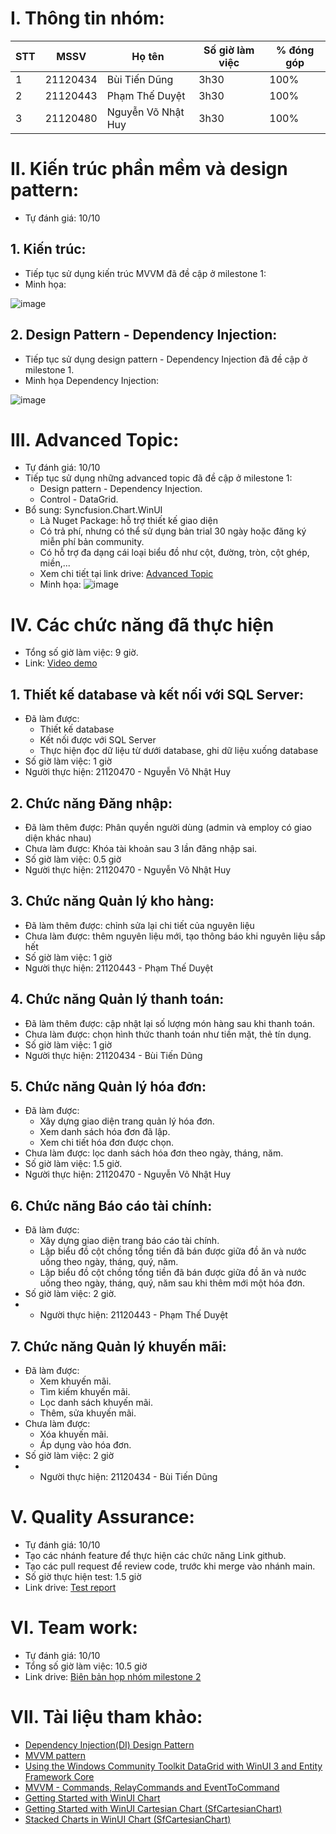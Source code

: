 # I. Thông tin nhóm:
|STT|MSSV|Họ tên|Số giờ làm việc|% đóng góp|
|---|-----|---------|-----|-----|
|1|21120434|Bùi Tiến Dũng|3h30|100%|
|2|21120443|Phạm Thế Duyệt|3h30|100%|
|3|21120480|Nguyễn Võ Nhật Huy|3h30|100%|

# II. Kiến trúc phần mềm và design pattern:
* Tự đánh giá: 10/10
## 1. Kiến trúc:
* Tiếp tục sử dụng kiến trúc MVVM đã đề cập ở milestone 1:
* Minh họa:

![image](https://github.com/user-attachments/assets/826dbd92-578c-44b0-98b7-5708b7f65028)


## 2. Design Pattern - Dependency Injection:
* Tiếp tục sử dụng design pattern - Dependency Injection đã đề cập ở milestone 1.
* Minh họa Dependency Injection:

![image](https://github.com/user-attachments/assets/10d1c335-b26f-40e9-a899-41257d0c6fbb)

# III. Advanced Topic:
* Tự đánh giá: 10/10
* Tiếp tục sử dụng những advanced topic đã đề cập ở milestone 1:
  + Design pattern - Dependency Injection.
  + Control - DataGrid.
* Bổ sung: Syncfusion.Chart.WinUI
  + Là Nuget Package: hỗ trợ thiết kế giao diện
  + Có trả phí, nhưng có thể sử dụng bản trial 30 ngày hoặc đăng ký miễn phí bản community.
  + Có hỗ trợ đa dạng cái loại biểu đồ như cột, đường, tròn, cột ghép, miền,...
  + Xem chi tiết tại link drive: [Advanced Topic](https://drive.google.com/file/d/12nzM3NaaHX0HFIkjh8CxGc9oWVbXxgwa/view?usp=drive_link)
  + Minh họa:
    ![image](https://github.com/user-attachments/assets/bbc4db0d-3c63-4744-b239-8c1737dd0382)

# IV. Các chức năng đã thực hiện
* Tổng số giờ làm việc: 9 giờ.
* Link: [Video demo](https://www.youtube.com/watch?v=HnSPOsSpo2U)
## 1. Thiết kế database và kết nối với SQL Server:
* Đã làm được:
  + Thiết kế database
  + Kết nối được với SQL Server
  + Thực hiện đọc dữ liệu từ dưới database, ghi dữ liệu xuống database 
* Số giờ làm việc: 1 giờ
* Người thực hiện: 21120470 - Nguyễn Võ Nhật Huy
## 2. Chức năng Đăng nhập:
* Đã làm thêm được: Phân quyền người dùng (admin và employ có giao diện khác nhau) 
* Chưa làm được: Khóa tài khoản sau 3 lần đăng nhập sai.
* Số giờ làm việc: 0.5 giờ
* Người thực hiện: 21120470 - Nguyễn Võ Nhật Huy
## 3. Chức năng Quản lý kho hàng:
* Đã làm thêm được: chỉnh sửa lại chi tiết của nguyên liệu
* Chưa làm được: thêm nguyên liệu mới, tạo thông báo khi nguyên liệu sắp hết
* Số giờ làm việc: 1 giờ
* Người thực hiện: 21120443 - Phạm Thế Duyệt
## 4. Chức năng Quản lý thanh toán:
* Đã làm thêm được: cập nhật lại số lượng món hàng sau khi thanh toán.
* Chưa làm được: chọn hình thức thanh toán như tiền mặt, thẻ tín dụng.
* Số giờ làm việc: 1 giờ
* Người thực hiện: 21120434 - Bùi Tiến Dũng
## 5. Chức năng Quản lý hóa đơn:
* Đã làm được:
  + Xây dựng giao diện trang quản lý hóa đơn.
  + Xem danh sách hóa đơn đã lập.
  + Xem chi tiết hóa đơn được chọn.
* Chưa làm được: lọc danh sách hóa đơn theo ngày, tháng, năm.
* Số giờ làm việc: 1.5 giờ.
* Người thực hiện: 21120470 - Nguyễn Võ Nhật Huy
## 6. Chức năng Báo cáo tài chính:
* Đã làm được:
  + Xây dựng giao diện trang báo cáo tài chính.
  + Lập biểu đồ cột chồng tổng tiền đã bán được giữa đồ ăn và nước uống theo ngày, tháng, quý, năm.
  + Lập biểu đồ cột chồng tổng tiền đã bán được giữa đồ ăn và nước uống theo ngày, tháng, quý, năm sau khi thêm mới một hóa đơn.
* Số giờ làm việc: 2 giờ.
* * Người thực hiện: 21120443 - Phạm Thế Duyệt
## 7. Chức năng Quản lý khuyến mãi:
* Đã làm được:
  + Xem khuyến mãi.
  + Tìm kiếm khuyến mãi.
  + Lọc danh sách khuyến mãi.
  + Thêm, sửa khuyến mãi.
* Chưa làm được:
  + Xóa khuyến mãi.
  + Áp dụng vào hóa đơn.
* Số giờ làm việc: 2 giờ
* * Người thực hiện: 21120434 - Bùi Tiến Dũng

# V. Quality Assurance:
* Tự đánh giá: 10/10
* Tạo các nhánh feature để thực hiện các chức năng Link github.
* Tạo các pull request để review code, trước khi merge vào nhánh main.
* Số giờ thực hiện test: 1.5 giờ
* Link drive: [Test report](https://docs.google.com/spreadsheets/d/1Uh3LyWOOiO5eIof8vTc7Z9HPaGPfTpIo/edit?usp=sharing&ouid=108070913437558414936&rtpof=true&sd=true)

# VI. Team work:
* Tự đánh giá: 10/10
* Tổng số giờ làm việc: 10.5 giờ
* Link drive: [Biên bản họp nhóm milestone 2](https://drive.google.com/drive/folders/1FyAP845olfxLxhFwVeVoSRRMkitoKC7m?usp=sharing)

# VII. Tài liệu tham khảo:
- [Dependency Injection(DI) Design Pattern](https://www.geeksforgeeks.org/dependency-injectiondi-design-pattern/)
- [MVVM pattern](https://learn.microsoft.com/en-us/dotnet/architecture/maui/mvvm)
- [Using the Windows Community Toolkit DataGrid with WinUI 3 and Entity Framework Core](https://xamlbrewer.wordpress.com/2021/09/28/using-the-windows-community-toolkit-datagrid-with-winui-3-and-entity-framework-core/)
- [MVVM - Commands, RelayCommands and EventToCommand](https://learn.microsoft.com/en-us/archive/msdn-magazine/2013/may/mvvm-commands-relaycommands-and-eventtocommand)
- [Getting Started with WinUI Chart](https://help.syncfusion.com/winui/chart/getting-started)
- [Getting Started with WinUI Cartesian Chart (SfCartesianChart)](https://help.syncfusion.com/winui/cartesian-charts/getting-started)
- [Stacked Charts in WinUI Chart (SfCartesianChart)](https://help.syncfusion.com/winui/cartesian-charts/stacked)
